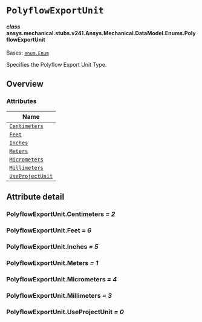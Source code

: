 # `PolyflowExportUnit`

<a id="ansys.mechanical.stubs.v241.Ansys.Mechanical.DataModel.Enums.PolyflowExportUnit"></a>

#### *class* ansys.mechanical.stubs.v241.Ansys.Mechanical.DataModel.Enums.PolyflowExportUnit

Bases: [`enum.Enum`](https://docs.python.org/3/library/enum.html#enum.Enum)

Specifies the Polyflow Export Unit Type.

<!-- !! processed by numpydoc !! -->

<a id="overview"></a>

## Overview

### Attributes

| Name |
| -------------------------------------------------------- |
| [`Centimeters`](#PolyflowExportUnit.Centimeters) |
| [`Feet`](#PolyflowExportUnit.Feet) |
| [`Inches`](#PolyflowExportUnit.Inches) |
| [`Meters`](#PolyflowExportUnit.Meters) |
| [`Micrometers`](#PolyflowExportUnit.Micrometers) |
| [`Millimeters`](#PolyflowExportUnit.Millimeters) |
| [`UseProjectUnit`](#PolyflowExportUnit.UseProjectUnit) |

<a id="attribute-detail"></a>

## Attribute detail

<a id="PolyflowExportUnit.Centimeters"></a>

### PolyflowExportUnit.Centimeters *= 2*

<a id="PolyflowExportUnit.Feet"></a>

### PolyflowExportUnit.Feet *= 6*

<a id="PolyflowExportUnit.Inches"></a>

### PolyflowExportUnit.Inches *= 5*

<a id="PolyflowExportUnit.Meters"></a>

### PolyflowExportUnit.Meters *= 1*

<a id="PolyflowExportUnit.Micrometers"></a>

### PolyflowExportUnit.Micrometers *= 4*

<a id="PolyflowExportUnit.Millimeters"></a>

### PolyflowExportUnit.Millimeters *= 3*

<a id="PolyflowExportUnit.UseProjectUnit"></a>

### PolyflowExportUnit.UseProjectUnit *= 0*


